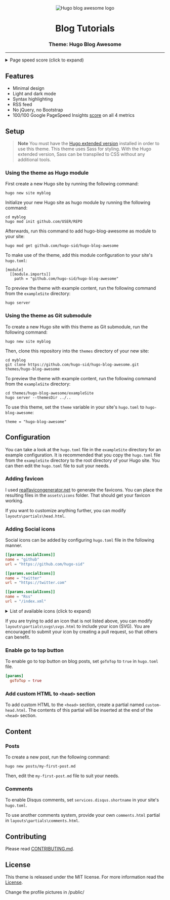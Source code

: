 <div align=center>
 <picture>
  <source media="(prefers-color-scheme: dark)" srcset="https://raw.githubusercontent.com/hugo-sid/hugo-blog-awesome/main/assets/icons/book-icon-dark.svg">
  <source media="(prefers-color-scheme: light)" srcset="https://raw.githubusercontent.com/hugo-sid/hugo-blog-awesome/main/assets/icons/book-icon-light.svg">
  <img alt="Hugo blog awesome logo" src="https://raw.githubusercontent.com/hugo-sid/hugo-blog-awesome/feat/logo-change/assets/icons/book-icon-light.svg" />
</picture>

</div>
<h1 align=center>Blog Tutorials</h1>

<h3 align=center>Theme: Hugo Blog Awesome</h2>

---

<details>
  <summary>Page speed score (click to expand)</summary>

![Page speed score](https://raw.githubusercontent.com/hugo-sid/hugo-blog-awesome/master/images/pagespeed.png)

The result shown above was last confirmed on September 23, 2023. You can check the details of the PageSpeed test at this link: [Link to the analysis](https://pagespeed.web.dev/analysis/https-hba-sid-one/uh4rm91hnj?form_factor=mobile). You can also do a live [PageSpeed test](https://pagespeed.web.dev/analysis?url=https://hba.sid.one/) of the [demo website](https://hba.sid.one) now.

</details>

## Features

- Minimal design
- Light and dark mode
- Syntax highlighting
- RSS feed
- No jQuery, no Bootstrap
- 100/100 Google PageSpeed Insights [score](https://pagespeed.web.dev/analysis/https-hba-sid-one/uh4rm91hnj?form_factor=mobile) on all 4 metrics

## Setup

> **Note**
> You must have the [Hugo extended version](https://gohugo.io/installation/linux/#editions) installed in order to use this theme. This theme uses Sass for styling. With the Hugo extended version, Sass can be transpiled to CSS without any additional tools.

### Using the theme as Hugo module

First create a new Hugo site by running the following command:

    hugo new site myblog

Initialize your new Hugo site as hugo module by running the following command:

    cd myblog
    hugo mod init github.com/USER/REPO

Afterwards, run this command to add hugo-blog-awesome as module to your site:

    hugo mod get github.com/hugo-sid/hugo-blog-awesome

To make use of the theme, add this module configuration to your site's `hugo.toml`:

    [module]
      [[module.imports]]
        path = "github.com/hugo-sid/hugo-blog-awesome"

To preview the theme with example content, run the following command from the `exampleSite` directory:

    hugo server

### Using the theme as Git submodule

To create a new Hugo site with this theme as Git submodule, run the following command:

    hugo new site myblog

Then, clone this repository into the `themes` directory of your new site:

    cd myblog
    git clone https://github.com/hugo-sid/hugo-blog-awesome.git themes/hugo-blog-awesome

To preview the theme with example content, run the following command from the `exampleSite` directory:

    cd themes/hugo-blog-awesome/exampleSite
    hugo server --themesDir ../..

To use this theme, set the `theme` variable in your site's `hugo.toml` to `hugo-blog-awesome`:

    theme = "hugo-blog-awesome"

## Configuration

You can take a look at the `hugo.toml` file in the `exampleSite` directory for an example configuration.
It is recommended that you copy the `hugo.toml` file from the `exampleSite` directory to the root directory of your Hugo site. You can then edit the `hugo.toml` file to suit your needs.

### Adding favicon

I used [realfavicongenerator.net](https://realfavicongenerator.net/) to generate the favicons. You can place the resulting files in the `assets\icons` folder. That should get your favicon working.

If you want to customize anything further, you can modify `layouts\partials\head.html`.

### Adding Social icons

Social icons can be added by configuring `hugo.toml` file in the following manner.

```toml
[[params.socialIcons]]
name = "github"
url = "https://github.com/hugo-sid"

[[params.socialIcons]]
name = "twitter"
url = "https://twitter.com"

[[params.socialIcons]]
name = "Rss"
url = "/index.xml"
```

<details>
  <summary>List of available icons (click to expand)</summary>

| Name            | Platform                        |
| --------------- | ------------------------------- |
| `123rf`         | 123rf.com                       |
| `adobestock`    | stock.adobe.com                 |
| `applemusic`    | music.apple.com                 |
| `behance`       | behance.net                     |
| `bilibili`      | bilibili.com                    |
| `bitcoin`       | -                               |
| `bluesky`       | bsky.app                        |
| `buymeacoffee`  | buymeacoffee.com                |
| `codepen`       | codepen.io                      |
| `cryptohack`    | cryptohack.org                  |
| `ctftime`       | ctftime.org                     |
| `cv`            | -                               |
| `deezer`        | deezer.com                      |
| `dev`           | dev.to                          |
| `discogs`       | discogs.com                     |
| `discord`       | discord.com                     |
| `dreamstime`    | dreamstime.com                  |
| `dribbble`      | dribbble.com                    |
| `email`         | -                               |
| `facebook`      | facebook.com                    |
| `flickr`        | flickr.com                      |
| `freepik`       | freepik.com                     |
| `gitea`         | gitea.io                        |
| `github`        | github.com                      |
| `gitlab`        | gitlab.com                      |
| `goodreads`     | goodreads.com                   |
| `googlescholar` | scholar.google.com              |
| `guruShots`     | gurushots.com                   |
| `hackerone`     | hackerone.com                   |
| `hackerrank`    | hackerrank.com                  |
| `hackthebox`    | hackthebox.eu                   |
| `instagram`     | instagram.com                   |
| `itchio`        | itch.io                         |
| `kaggle`        | -                               |
| `kakaotalk`     | kakaocorp.com/service/KakaoTalk |
| `key`           | -                               |
| `keybase`       | keybase.io                      |
| `kofi`          | ko-fi.com                       |
| `komoot`        | -                               |
| `lastfm`        | last.fm                         |
| `letterboxd`    | -                               |
| `liberapay`     | liberapay.com                   |
| `linkedin`      | linkedin.com                    |
| `mastodon`      | mastodon.social                 |
| `matrix`        | matrix.org                      |
| `medium`        | medium.com                      |
| `monero`        | -                               |
| `mixcloud`      | mixcloud.com                    |
| `nuget`         | nuget.org                       |
| `paypal`        | paypal.com                      |
| `peertube`      | -                               |
| `pgp`           | -                               |
| `phone`         | -                               |
| `ploywork`      | ploywork.com                    |
| `qq`            | qq.com                          |
| `reddit`        | reddit.com                      |
| `researchgate`  | researchgate.net                |
| `rss`           | -                               |
| `serverfault`   | serverfault.com                 |
| `soundcloud`    | soundcloud.com                  |
| `shutterstock`  | shutterstock.com                |
| `signal`        | signal.org                      |
| `slack`         | slack.com                       |
| `snapchat`      | snapchat.com/add                |
| `spotify`       | spotify.com                     |
| `stackoverflow` | stackoverflow.com               |
| `stackshare`    | stackshare.io                   |
| `steam`         | steampowered.com                |
| `strava`        | strava.com                      |
| `telegram`      | telegram.org                    |
| `threads`       | threads.net                     |
| `tiktok`        | tiktok.com                      |
| `twitch`        | twitch.tv                       |
| `twitter` (the blue bird logo)       | twitter.com                     |
| `unsplash`      | unsplash.com                    |
| `x` (formerly Twitter)             | x.com                           |
| `xda`           | xda-developers.com              |
| `xing`          | xing.com                        |
| `ycombinator`   | ycombinator.com                 |
| `youtube`       | youtube.com                     |
| `other`         | -                               |

</details>

If you are trying to add an icon that is not listed above, you can modify `layouts\partials\svgs\svgs.html` to include your icon (SVG). You are encouraged to submit your icon by creating a pull request, so that others can benefit.

### Enable go to top button

To enable go to top button on blog posts, set `goToTop` to `true` in `hugo.toml` file.

```toml
[params]
  goToTop = true
```

### Add custom HTML to `<head>` section

To add custom HTML to the `<head>` section, create a partial named `custom-head.html`.
The contents of this partial will be inserted at the end of the `<head>` section.

## Content

### Posts

To create a new post, run the following command:

    hugo new posts/my-first-post.md

Then, edit the `my-first-post.md` file to suit your needs.

### Comments
To enable Disqus comments, set `services.disqus.shortname` in your site's `hugo.toml`.

To use another comments system, provide your own `comments.html` partial in `layouts\partials\comments.html`.

## Contributing

Please read [CONTRIBUTING.md](https://github.com/hugo-sid/hugo-blog-awesome/blob/main/CONTRIBUTING.md).


## License

This theme is released under the MIT license. For more information read the [License](https://github.com/hugo-sid/hugo-blog-awesome/blob/main/LICENSE).

Change the profile pictures in /public/
